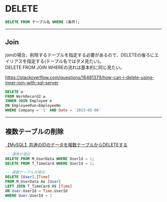 # DELETE

```sql : DELTE 基本
DELETE FROM テーブル名 WHERE (条件);
```

---

## Join

joinの場合、削除するテーブルを指定する必要があるので、DELETEの後ろにエイリアスを指定する(テーブル名ではダメ見たい)。  
DELETE FROM JOIN WHEREの流れは基本的に同じ見たい。  

<https://stackoverflow.com/questions/16481379/how-can-i-delete-using-inner-join-with-sql-server>  

``` sql
DELETE w
FROM WorkRecord2 w
INNER JOIN Employee e
ON EmployeeRun=EmployeeNo
WHERE Company = '1' AND Date = '2013-05-06'
```

---

## 複数テーブルの削除

[【MySQL】共通のIDのデータを複数テーブルからDELETEする](https://hamalabo.net/mysql-multi-delete)  

``` sql
-- 通常の場合
DELETE FROM M_UserData WHERE UserId = 1;
DELETE FROM T_TimeCard WHERE UserId = 1;

-- 複数テーブルの場合
DELETE [User],[Time]
FROM M_UserData As [User]
LEFT JOIN T_TimeCard AS [Time]
ON User.UserId = Time.UserId
WHERE User.UserId = 1
```
